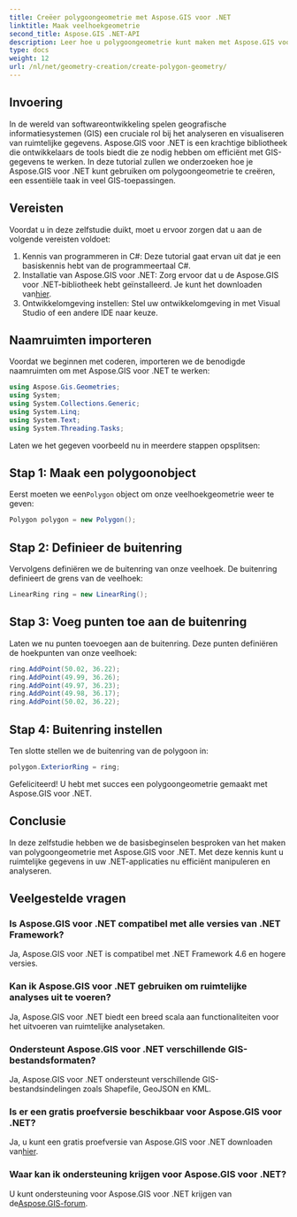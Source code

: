```yaml
---
title: Creëer polygoongeometrie met Aspose.GIS voor .NET
linktitle: Maak veelhoekgeometrie
second_title: Aspose.GIS .NET-API
description: Leer hoe u polygoongeometrie kunt maken met Aspose.GIS voor .NET. Stapsgewijze zelfstudie voor .NET-ontwikkelaars.
type: docs
weight: 12
url: /nl/net/geometry-creation/create-polygon-geometry/
---
```

## Invoering
In de wereld van softwareontwikkeling spelen geografische informatiesystemen (GIS) een cruciale rol bij het analyseren en visualiseren van ruimtelijke gegevens. Aspose.GIS voor .NET is een krachtige bibliotheek die ontwikkelaars de tools biedt die ze nodig hebben om efficiënt met GIS-gegevens te werken. In deze tutorial zullen we onderzoeken hoe je Aspose.GIS voor .NET kunt gebruiken om polygoongeometrie te creëren, een essentiële taak in veel GIS-toepassingen.
## Vereisten
Voordat u in deze zelfstudie duikt, moet u ervoor zorgen dat u aan de volgende vereisten voldoet:
1. Kennis van programmeren in C#: Deze tutorial gaat ervan uit dat je een basiskennis hebt van de programmeertaal C#.
2.  Installatie van Aspose.GIS voor .NET: Zorg ervoor dat u de Aspose.GIS voor .NET-bibliotheek hebt geïnstalleerd. Je kunt het downloaden van[hier](https://releases.aspose.com/gis/net/).
3. Ontwikkelomgeving instellen: Stel uw ontwikkelomgeving in met Visual Studio of een andere IDE naar keuze.

## Naamruimten importeren
Voordat we beginnen met coderen, importeren we de benodigde naamruimten om met Aspose.GIS voor .NET te werken:
```csharp
using Aspose.Gis.Geometries;
using System;
using System.Collections.Generic;
using System.Linq;
using System.Text;
using System.Threading.Tasks;
```

Laten we het gegeven voorbeeld nu in meerdere stappen opsplitsen:
## Stap 1: Maak een polygoonobject
 Eerst moeten we een`Polygon` object om onze veelhoekgeometrie weer te geven:
```csharp
Polygon polygon = new Polygon();
```
## Stap 2: Definieer de buitenring
Vervolgens definiëren we de buitenring van onze veelhoek. De buitenring definieert de grens van de veelhoek:
```csharp
LinearRing ring = new LinearRing();
```
## Stap 3: Voeg punten toe aan de buitenring
Laten we nu punten toevoegen aan de buitenring. Deze punten definiëren de hoekpunten van onze veelhoek:
```csharp
ring.AddPoint(50.02, 36.22);
ring.AddPoint(49.99, 36.26);
ring.AddPoint(49.97, 36.23);
ring.AddPoint(49.98, 36.17);
ring.AddPoint(50.02, 36.22);
```
## Stap 4: Buitenring instellen
Ten slotte stellen we de buitenring van de polygoon in:
```csharp
polygon.ExteriorRing = ring;
```
Gefeliciteerd! U hebt met succes een polygoongeometrie gemaakt met Aspose.GIS voor .NET.

## Conclusie
In deze zelfstudie hebben we de basisbeginselen besproken van het maken van polygoongeometrie met Aspose.GIS voor .NET. Met deze kennis kunt u ruimtelijke gegevens in uw .NET-applicaties nu efficiënt manipuleren en analyseren.
## Veelgestelde vragen
### Is Aspose.GIS voor .NET compatibel met alle versies van .NET Framework?
Ja, Aspose.GIS voor .NET is compatibel met .NET Framework 4.6 en hogere versies.
### Kan ik Aspose.GIS voor .NET gebruiken om ruimtelijke analyses uit te voeren?
Ja, Aspose.GIS voor .NET biedt een breed scala aan functionaliteiten voor het uitvoeren van ruimtelijke analysetaken.
### Ondersteunt Aspose.GIS voor .NET verschillende GIS-bestandsformaten?
Ja, Aspose.GIS voor .NET ondersteunt verschillende GIS-bestandsindelingen zoals Shapefile, GeoJSON en KML.
### Is er een gratis proefversie beschikbaar voor Aspose.GIS voor .NET?
 Ja, u kunt een gratis proefversie van Aspose.GIS voor .NET downloaden van[hier](https://releases.aspose.com/).
### Waar kan ik ondersteuning krijgen voor Aspose.GIS voor .NET?
 U kunt ondersteuning voor Aspose.GIS voor .NET krijgen van de[Aspose.GIS-forum](https://forum.aspose.com/c/gis/33).